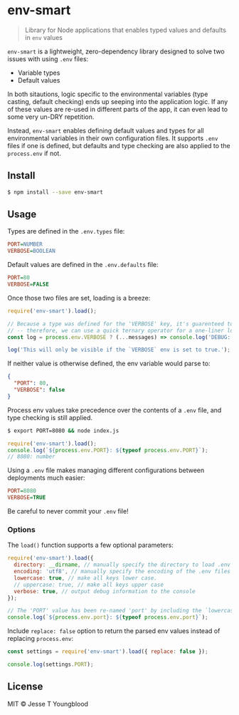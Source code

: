 # env-smart
> Library for Node applications that enables typed values and defaults in `env` values

`env-smart` is a lightweight, zero-dependency library designed to solve two issues with using `.env` files:
- Variable types
- Default values

In both sitautions, logic specific to the environmental variables (type casting, default checking) ends up seeping into the application logic. If any of these values are re-used in different parts of the app, it can even lead to some very un-DRY repetition.

Instead, `env-smart` enables defining default values and types for all environmental variables in their own configuration files. It supports `.env` files if one is defined, but defaults and type checking are also applied to the `process.env` if not.

## Install

```bash
$ npm install --save env-smart
```

## Usage

Types are defined in the `.env.types` file:
```ini
PORT=NUMBER
VERBOSE=BOOLEAN
```

Default values are defined in the `.env.defaults` file:
```ini
PORT=80
VERBOSE=FALSE
```

Once those two files are set, loading is a breeze:
```javascript
require('env-smart').load();

// Because a type was defined for the 'VERBOSE' key, it's guarenteed to be a boolean value
// -- therefore, we can use a quick ternary operator for a one-liner log function:
const log = process.env.VERBOSE ? (...messages) => console.log('DEBUG:', ...messages) : () => {};

log('This will only be visible if the `VERBOSE` env is set to true.');
```

If neither value is otherwise defined, the env variable would parse to:
```json
{
  "PORT": 80,
  "VERBOSE": false
}
```

Process env values take precedence over the contents of a `.env` file, and type checking is still applied.

```bash 
$ export PORT=8080 && node index.js
```

```javascript
require('env-smart').load();
console.log(`${process.env.PORT}: ${typeof process.env.PORT}`);
// 8080: number
```

Using a `.env` file makes managing different configurations between deployments much easier:
```ini
PORT=8080
VERBOSE=TRUE
```
Be careful to never commit your `.env` file!

### Options

The `load()` function supports a few optional parameters:

```javascript
require('env-smart').load({
  directory: __dirname, // manually specify the directory to load .env files from
  encoding: 'utf8', // manually specify the encoding of the .env files
  lowercase: true, // make all keys lower case.
  // uppercase: true, // make all keys upper case
  verbose: true, // output debug information to the console
});

// The 'PORT' value has been re-named 'port' by including the `lowercase` option
console.log(`${process.env.port}: ${typeof process.env.port}`);

```

Include `replace: false` option to return the parsed env values instead of replacing `process.env`:

```javascript
const settings = require('env-smart').load({ replace: false });

console.log(settings.PORT);
```

## License

MIT © Jesse T Youngblood
